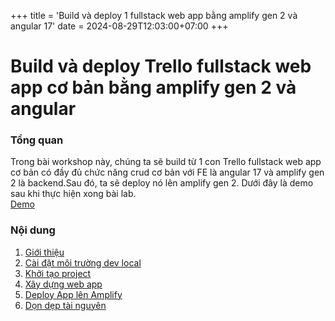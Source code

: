 +++
title = 'Build và deploy 1 fullstack web app bằng amplify gen 2 và angular 17'
date = 2024-08-29T12:03:00+07:00
+++

# Build và deploy Trello fullstack web app cơ bản bằng amplify gen 2 và angular 
### Tổng quan

Trong bài workshop này, chúng ta sẽ build từ 1 con Trello fullstack web app cơ bản có đầy đủ chức năng crud cơ bản với FE là angular 17 và amplify gen 2 là backend.Sau đó, ta sẽ deploy nó lên amplify gen 2. Dưới đây là demo sau khi thực hiện xong bài lab.  
 [Demo](https://master.dxh91hxcdefko.amplifyapp.com/)

### Nội dung
1. [Giới thiệu](1-introduction)
2. [Cài đặt môi trường dev local](2-set-up-develop-environment)
3. [Khởi tạo project](3-set-up-project)
4. [Xây dựng web app](4-build-app)
5. [Deploy App lên Amplify](5-deploy-amplify)
6. [Dọn dẹp tài nguyên](6-clean-resource)
